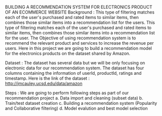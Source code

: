 BUILDING A RECOMMENDATION SYSTEM FOR ELECTRONICS PRODUCT OF AN ECOMMERCE WEBSITE
Background :
This type of filtering matches each of the user's purchased and rated items to similar items, then combines those similar items into a recommendation list for the users. This type of filtering matches each of the user's purchased and rated items to similar items, then combines those similar items into a recommendation list for the user. The Objective of using recommendation system is to recommend the relevant product and services to increase the revenue per users. Here in this project we are going to build a recommendation model for the electronics products on the dataset shared by Amazon.

Dataset :
The dataset has several data but we will be only focusing on electronic data for our recommendation system. The dataset has four columns containing the information of userId, productId, ratings and timestamp. Here is the link of the dataset : http://jmcauley.ucsd.edu/data/amazon

Steps :
We are going to perform following steps as part of our recommendation project
a. Data import and cleaning (subset data)
b. Train/test dataset creation
c. Building a recommendation system (Popularity and Collaborative filtering) 
d. Model evalution and best model selection
